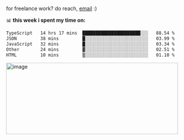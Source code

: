 for freelance work? do reach, [email](mailto:abhishknads.work@gmail.com) :)

📊 **this week i spent my time on:**
<!--START_SECTION:waka-->

```txt
TypeScript   14 hrs 17 mins  ██████████████████████░░░   88.54 %
JSON         38 mins         █░░░░░░░░░░░░░░░░░░░░░░░░   03.99 %
JavaScript   32 mins         █░░░░░░░░░░░░░░░░░░░░░░░░   03.34 %
Other        24 mins         ▓░░░░░░░░░░░░░░░░░░░░░░░░   02.51 %
HTML         10 mins         ▒░░░░░░░░░░░░░░░░░░░░░░░░   01.10 %
```
<img width="467" height="195" alt="image" src="https://github.com/user-attachments/assets/b0cee435-8856-4f52-95a3-c459d51c6860" />
